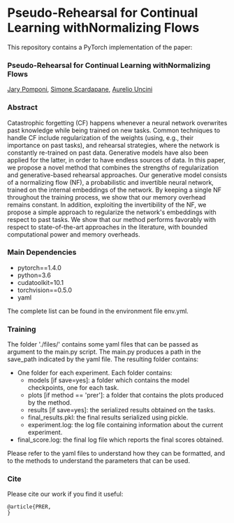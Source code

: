 # Pseudo-Rehearsal for Continual Learning withNormalizing Flows

This repository contains a PyTorch implementation of the paper: 

### Pseudo-Rehearsal for Continual Learning withNormalizing Flows
<!--[Pseudo-Rehearsal for Continual Learning withNormalizing Flows](https://arxiv.org/abs/2003.00952)\ -->
[Jary Pomponi](https://www.semanticscholar.org/author/Jary-Pomponi/1387980523), [Simone Scardapane](http://ispac.diet.uniroma1.it/scardapane/), [Aurelio Uncini](http://www.uncini.com/)

### Abstract
Catastrophic forgetting (CF) happens whenever a neural network overwrites past knowledge while being trained on new tasks. 
Common techniques to handle CF include regularization of the weights (using, e.g., their importance on past tasks), and rehearsal strategies, where the network is constantly re-trained on past data. Generative models have also been applied for the latter, in order to have endless sources of data. In this paper, we propose a novel method that combines the strengths of regularization and generative-based rehearsal approaches. Our generative model consists of a normalizing flow (NF), a probabilistic and invertible neural network, trained on the internal embeddings of the network. By keeping a single NF throughout the training process, we show that our memory overhead remains constant. In addition, exploiting the invertibility of the NF, we propose a simple approach to regularize the network's embeddings with respect to past tasks. We show that our method performs favorably with respect to state-of-the-art approaches in the literature, with bounded computational power and memory overheads.
### Main Dependencies
* pytorch==1.4.0
* python=3.6
* cudatoolkit=10.1
* torchvision==0.5.0
* yaml

The complete list can be found in the environment file env.yml. 

### Training
The folder './files/' contains some yaml files that can be passed as argument to the main.py script. 
The main.py produces a path in the save_path indicated by the yaml file. The resulting folder contains: 

* One folder for each experiment. Each folder contains:
    * models [if save=yes]: a folder which contains the model checkpoints, one for each task.
    * plots [if method == 'prer']: a folder that contains the plots produced by the method.
    * results [if save=yes]: the serialized results obtained on the tasks. 
    * final_results.pkl: the final results serialized using pickle. 
    * experiment.log: the log file containing information about the current experiment. 
* final_score.log: the final log file which reports the final scores obtained.  

Please refer to the yaml files to understand how they can be formatted, and to the methods to understand the parameters that can be used. 

### Cite

Please cite our work if you find it useful:

```
@article{PRER,
}
```